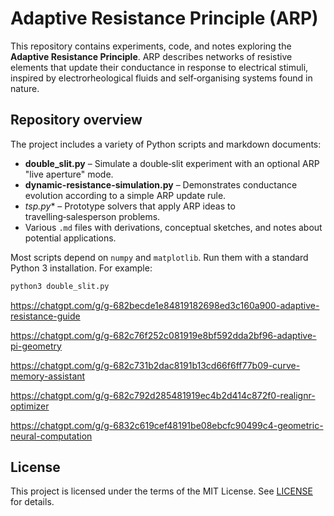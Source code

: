 # Adaptive Resistance Principle (ARP)

This repository contains experiments, code, and notes exploring the **Adaptive Resistance Principle**. ARP describes networks of resistive elements that update their conductance in response to electrical stimuli, inspired by electrorheological fluids and self‑organising systems found in nature.

## Repository overview

The project includes a variety of Python scripts and markdown documents:

- **double_slit.py** – Simulate a double‑slit experiment with an optional ARP "live aperture" mode.
- **dynamic-resistance-simulation.py** – Demonstrates conductance evolution according to a simple ARP update rule.
- **tsp*.py** – Prototype solvers that apply ARP ideas to travelling‑salesperson problems.
- Various `.md` files with derivations, conceptual sketches, and notes about potential applications.

Most scripts depend on `numpy` and `matplotlib`. Run them with a standard Python 3 installation. For example:

```bash
python3 double_slit.py
```
https://chatgpt.com/g/g-682becde1e84819182698ed3c160a900-adaptive-resistance-guide

https://chatgpt.com/g/g-682c76f252c081919e8bf592dda2bf96-adaptive-pi-geometry

https://chatgpt.com/g/g-682c731b2dac8191b13cd66f6ff77b09-curve-memory-assistant

https://chatgpt.com/g/g-682c792d285481919ec4b2d414c872f0-realignr-optimizer

https://chatgpt.com/g/g-6832c619cef48191be08ebcfc90499c4-geometric-neural-computation

## License

This project is licensed under the terms of the MIT License. See [LICENSE](LICENSE) for details.
